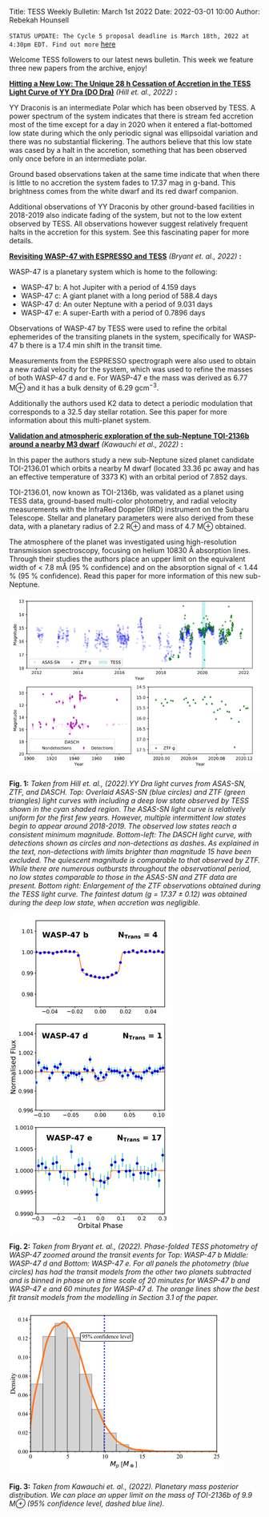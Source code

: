 Title: TESS Weekly Bulletin: March 1st 2022
Date: 2022-03-01 10:00
Author: Rebekah Hounsell

`STATUS UPDATE: The Cycle 5 proposal deadline is March 18th, 2022 at 4:30pm EDT. Find out more` [here](https://heasarc.gsfc.nasa.gov/docs/tess/proposing-investigations.html)

Welcome TESS followers to our latest news bulletin. This week we feature three new papers from the archive, enjoy!


**[Hitting a New Low: The Unique 28 h Cessation of Accretion in the TESS Light Curve of YY Dra (DO Dra)](https://arxiv.org/abs/2203.00221)** *(Hill et. al., 2022)* **:**

YY Draconis is an intermediate Polar which has been observed by TESS. A power spectrum of the system indicates that there is stream fed accretion most of the time except for a day in 2020 when it entered a flat-bottomed low state during which the only periodic signal was ellipsoidal variation and there was no substantial flickering. The authors believe that this low state was cased by a halt in the accretion, something that has been observed only once before in an intermediate polar. 

Ground based observations taken at the same time indicate that when there is little to no accretion the system fades to 17.37 mag in g-band. This brightness comes from the white dwarf and its red dwarf companion. 

Additional observations of YY Draconis by other ground-based facilities in 2018-2019 also indicate fading of the system, but not to the low extent observed by TESS. All observations however suggest relatively frequent halts in the accretion for this system. See this fascinating paper for more details.


**[Revisiting WASP-47 with ESPRESSO and TESS](https://arxiv.org/abs/2202.12747)** *(Bryant et. al.,  2022)* **:**

WASP-47 is a planetary system which is home to the following:
 
- WASP-47 b: A hot Jupiter with a period of 4.159 days
- WASP-47 c: A giant planet with a long period of 588.4 days
- WASP-47 d: An outer Neptune with a period of 9.031 days
- WASP-47 e: A super-Earth with a period of 0.7896 days

Observations of WASP-47 by TESS were used to refine the orbital ephemerides of the transiting planets in the system, specifically for WASP-47 b there is a 17.4 min shift in the transit time. 

Measurements from the ESPRESSO spectrograph were also used to obtain a new radial velocity for the system, which was used to refine the masses of both WASP-47 d and e. For WASP-47 e the mass was derived as 6.77 M⊕ and it has a bulk density of 6.29 gcm<sup>−3</sup>.

Additionally the authors used K2 data to detect a periodic modulation that corresponds to a 32.5 day stellar rotation. See this paper for more information about this multi-planet system.


**[Validation and atmospheric exploration of the sub-Neptune TOI-2136b around a nearby M3 dwarf](https://arxiv.org/abs/2202.10182)** *(Kawauchi et al., 2022)* **:**
 
In this paper the authors study a new sub-Neptune sized planet candidate TOI-2136.01 which orbits a nearby M dwarf (located 33.36 pc away and has an effective temperature of 3373 K) with an orbital period of 7.852 days. 

TOI-2136.01, now known as  TOI-2136b, was validated as a planet using TESS data, ground-based multi-color photometry, and radial velocity measurements with the InfraRed Doppler (IRD) instrument on the Subaru Telescope. Stellar and planetary parameters were also derived from these data, with a planetary radius of 2.2 R⊕ and mass of 4.7 M⊕ obtained. 

The atmosphere of the planet was investigated using high-resolution transmission spectroscopy, focusing on  helium 10830 Å absorption lines.  Through their studies the authors place an upper limit on the equivalent width of < 7.8 mÅ (95 % confidence) and on the absorption signal of < 1.44 % (95 % confidence).  Read this paper for more information of this new sub-Neptune. 
 
![Hill](images/news/Hill_2022.png)

**Fig. 1:** *Taken from Hill et. al., (2022).YY Dra light curves from ASAS-SN, ZTF, and DASCH. Top: Overlaid ASAS-SN (blue circles) and ZTF (green triangles) light curves with including a deep low state observed by TESS shown in the cyan shaded region. The ASAS-SN light curve is relatively uniform for the first few years. However, multiple intermittent low states begin to appear around 2018-2019. The observed low states reach a consistent minimum magnitude. Bottom-left: The DASCH light curve, with detections shown as circles and non-detections as dashes. As explained in the text, non-detections with limits brighter than magnitude 15 have been excluded. The quiescent magnitude is comparable to that observed by ZTF. While there are numerous outbursts throughout the observational period, no low states comparable to those in the ASAS-SN and ZTF data are present. Bottom right: Enlargement of the ZTF observations obtained during the TESS light curve. The faintest datum (g = 17.37 ± 0.12) was obtained during the deep low state, when accretion was negligible.*

![Bryant](images/news/Bryant_2022.png)

**Fig. 2:** *Taken from Bryant et. al., (2022). Phase-folded TESS photometry of WASP-47 zoomed around the transit events for Top: WASP-47 b Middle: WASP-47 d and Bottom: WASP-47 e. For all panels the photometry (blue circles) has had the transit models from the other two planets subtracted and is binned in phase on a time scale of 20 minutes for WASP-47 b and WASP-47 e and 60 minutes for WASP-47 d. The orange lines show the best fit transit models from the modelling in Section 3.1 of the paper.*

![Kawauchi](images/news/Kawauchi_2022.png)

**Fig. 3:** *Taken from Kawauchi et. al., (2022). Planetary mass posterior distribution. We can place an upper limit on the mass of TOI-2136b of 9.9 M⊕ (95% confidence level, dashed blue line).*
